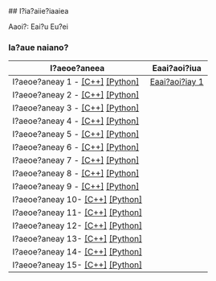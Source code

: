 <C-F8>
## I?ia?aiie?iaaiea

Aaoi?: Eai?u Eu?ei

### Ia?aue naiano?

| I?aeoe?aneea | Eaai?aoi?iua |
| ------------ | ------------ |
| I?aeoe?aneay 1 - [[C++]](./Practice/01/C++/) [[Python]](./Practice/01/Python/) | [Eaai?aoi?iay 1](./Lab/01/ReadMe.md) |
| I?aeoe?aneay 2 - [[C++]](./Practice/02/C++/) [[Python]](./Practice/02/Python/) |                                      
| I?aeoe?aneay 3 - [[C++]](./Practice/03/C++/) [[Python]](./Practice/03/Python/) |                                      
| I?aeoe?aneay 4 - [[C++]](./Practice/04/C++/) [[Python]](./Practice/04/Python/) |                                      
| I?aeoe?aneay 5 - [[C++]](./Practice/05/C++/) [[Python]](./Practice/05/Python/) |
| I?aeoe?aneay 6 - [[C++]](./Practice/06/C++/) [[Python]](./Practice/06/Python/) |
| I?aeoe?aneay 7 - [[C++]](./Practice/07/C++/) [[Python]](./Practice/07/Python/) |
| I?aeoe?aneay 8 - [[C++]](./Practice/08/C++/) [[Python]](./Practice/08/Python/) |
| I?aeoe?aneay 9 - [[C++]](./Practice/09/C++/) [[Python]](./Practice/09/Python/) |
| I?aeoe?aneay 10- [[C++]](./Practice/10/C++/) [[Python]](./Practice/10/Python/) |
| I?aeoe?aneay 11- [[C++]](./Practice/11/C++/) [[Python]](./Practice/11/Python/) |
| I?aeoe?aneay 12- [[C++]](./Practice/12/C++/) [[Python]](./Practice/12/Python/) |
| I?aeoe?aneay 13- [[C++]](./Practice/13/C++/) [[Python]](./Practice/13/Python/) |
| I?aeoe?aneay 14- [[C++]](./Practice/14/C++/) [[Python]](./Practice/14/Python/) |
| I?aeoe?aneay 15- [[C++]](./Practice/15/C++/) [[Python]](./Practice/15/Python/) |

